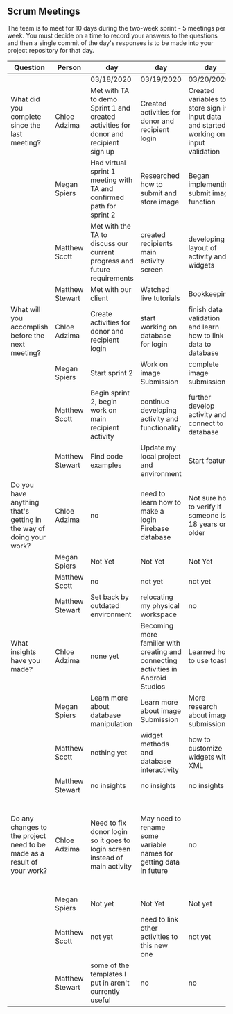 ## Scrum Meetings
The team is to meet for 10 days during the two-week sprint - 5 meetings per week. You must decide on a time to record your answers to the questions and then a single commit of the day's responses is to be made into your project repository for that day.

Question    |          Person                                             | day | day | day | day | day | day | day |day | day | day |
------------|---------------------------------------------------------------------|-----|-----|-----|-----|-----|-----|-----|----|-----|-----|            
| | | 03/18/2020 | 03/19/2020 | 03/20/2020 | | | | | | | |                                
| What did you complete since the last meeting? | Chloe Adzima | Met with TA to demo Sprint 1 and created activities for donor and recipient sign up | Created activities for donor and recipient login | Created variables to store sign in input data and started working on input validation | Create signup and login database
|            | Megan Spiers | Had virtual sprint 1 meeting with TA and confirmed path for sprint 2 | Researched how to submit and store image | Began implementing submit image function
|            | Matthew Scott |  Met with the TA to discuss our current progress and future requirements | created recipients main activity screen| developing layout of activity and widgets
|            | Matthew Stewart |  Met with our client  |  Watched live tutorials  |  Bookkeeping  
| What will you accomplish before the next meeting? | Chloe Adzima | Create activities for donor and recipient login | start working on database for login | finish data validation and learn how to link data to database | connect user database with the item database
|            | Megan Spiers | Start sprint 2 | Work on image Submission | complete image submission 
|            | Matthew Scott |   Begin sprint 2, begin work on main recipient activity | continue developing activity and functionality | further develop activity and connect to database
|            | Matthew Stewart |  Find code examples  |  Update my local project and environment  |  Start feature  
| Do you have anything that's getting in the way of doing your work? | Chloe Adzima | no | need to learn how to make a login Firebase database | Not sure how to verify if someone is 18 years or older | no
|            | Megan Spiers | Not Yet | Not Yet | Not Yet
|            | Matthew Scott |   no | not yet | not yet
|            | Matthew Stewart |  Set back by outdated environment  |  relocating my physical workspace  |  no
| What insights have you made? |Chloe Adzima | none yet | Becoming more familier with creating and connecting activities in Android Studios | Learned how to use toast | Know how to create a new user account in firebase
|            | Megan Spiers | Learn more about database manipulation | Learn more about image Submission | More research about image submission
|            | Matthew Scott |   nothing yet | widget methods and database interactivity | how to customize widgets with XML
|            | Matthew Stewart |  no insights  |  no insights  |  no insights
| Do any changes to the project need to be made as a result of your work? |Chloe Adzima | Need to fix donor login so it goes to login screen instead of main activity | May need to rename some variable names for getting data in future | no | need to update donor main activity to connect new item with a certain user
|            | Megan Spiers | Not yet | Not Yet | Not yet 
|            | Matthew Scott |   not yet | need to link other activities to this new one | not yet
|            | Matthew Stewart |  some of the templates I put in aren't currently useful  |  no  |  no  
